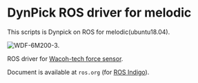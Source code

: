 DynPick ROS driver for melodic
==================================

This scripts is Dynpick on ROS for melodic(ubuntu18.04).

![WDF-6M200-3](https://wacoh-tech.com/en/img/img_model_200n.jpg).

ROS driver for [Wacoh-tech force sensor](http://www.wacoh-tech.com/en/products/dynpick/).

Document is available at `ros.org` (for [ROS Indigo](http://docs.ros.org/indigo/api/dynpick_driver/html/index.html)).

